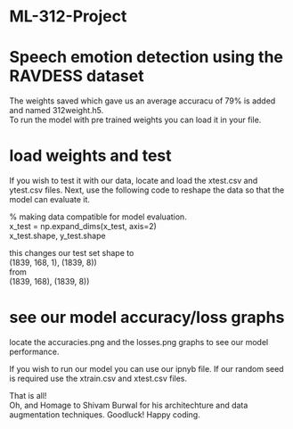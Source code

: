 # ML-312-Project
# Speech emotion detection using the RAVDESS dataset          

The weights saved which gave us an average accuracu of 79% is added and named 312weight.h5.                 
To run the model with pre trained weights you can load it in your file.           
  
# load weights and test
If you wish to test it with our data, locate and load the xtest.csv and ytest.csv files.
Next, use the following code to reshape the data so that the model can evaluate it.

% making data compatible for model evaluation.                     
x_test = np.expand_dims(x_test, axis=2)             
x_test.shape, y_test.shape              


this changes our test set shape to        
(1839, 168, 1), (1839, 8))        
from                    
(1839, 168), (1839, 8))             

# see our model accuracy/loss graphs
locate the accuracies.png and the losses.png graphs to see our model performance.

If you wish to run our model you can use our ipnyb file. If our random seed is required use the xtrain.csv and xtest.csv files.             

That is all!       
Oh, and Homage to Shivam Burwal for his architechture and data augmentation techniques.
Goodluck! Happy coding.             



